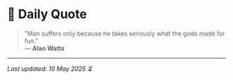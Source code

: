 # 📜 Daily Quote

> "Man suffers only because he takes seriously what the gods made for fun."  
> — **Alan Watts**

---

_Last updated: 10 May 2025 ⏳_
